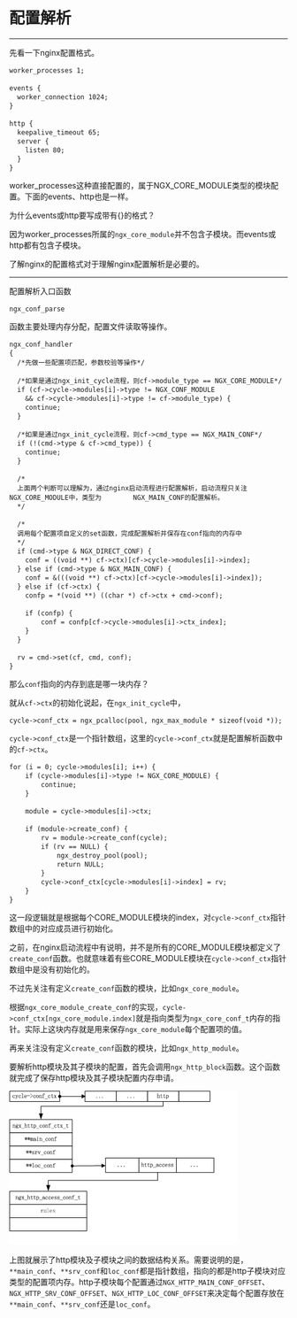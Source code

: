 # 配置解析

------

先看一下nginx配置格式。

```
worker_processes 1;

events {
  worker_connection 1024;
}

http {
  keepalive_timeout 65;
  server {
    listen 80;
  }
}
```

worker_processes这种直接配置的，属于NGX_CORE_MODULE类型的模块配置。下面的events、http也是一样。

为什么events或http要写成带有{}的格式？

因为worker_processes所属的`ngx_core_module`并不包含子模块。而events或http都有包含子模块。

了解nginx的配置格式对于理解nginx配置解析是必要的。

------

配置解析入口函数

```
ngx_conf_parse
```

函数主要处理内存分配，配置文件读取等操作。

```
ngx_conf_handler
{
  /*先做一些配置项匹配，参数校验等操作*/
  
  /*如果是通过ngx_init_cycle流程，则cf->module_type == NGX_CORE_MODULE*/
  if (cf->cycle->modules[i]->type != NGX_CONF_MODULE
	&& cf->cycle->modules[i]->type != cf->module_type) {
  	continue;
  }

  /*如果是通过ngx_init_cycle流程，则cf->cmd_type == NGX_MAIN_CONF*/
  if (!(cmd->type & cf->cmd_type)) {
	continue;
  }
  
  /*
  上面两个判断可以理解为，通过nginx启动流程进行配置解析，启动流程只关注NGX_CORE_MODULE中，类型为	  	   NGX_MAIN_CONF的配置解析。
  */
  
  /*
  调用每个配置项自定义的set函数，完成配置解析并保存在conf指向的内存中
  */
  if (cmd->type & NGX_DIRECT_CONF) {
  	conf = ((void **) cf->ctx)[cf->cycle->modules[i]->index];
  } else if (cmd->type & NGX_MAIN_CONF) {
   	conf = &(((void **) cf->ctx)[cf->cycle->modules[i]->index]);
  } else if (cf->ctx) {
    confp = *(void **) ((char *) cf->ctx + cmd->conf);
    
    if (confp) {
		conf = confp[cf->cycle->modules[i]->ctx_index];
    }
  }
  
  rv = cmd->set(cf, cmd, conf);
}
```

那么`conf`指向的内存到底是哪一块内存？

就从`cf->ctx`的初始化说起，在`ngx_init_cycle`中，

```
cycle->conf_ctx = ngx_pcalloc(pool, ngx_max_module * sizeof(void *));
```

`cycle->conf_ctx`是一个指针数组，这里的`cycle->conf_ctx`就是配置解析函数中的`cf->ctx`。

```
for (i = 0; cycle->modules[i]; i++) {
	if (cycle->modules[i]->type != NGX_CORE_MODULE) {
    	continue;
    }

    module = cycle->modules[i]->ctx;

    if (module->create_conf) {
        rv = module->create_conf(cycle);
        if (rv == NULL) {
            ngx_destroy_pool(pool);
            return NULL;
        }
        cycle->conf_ctx[cycle->modules[i]->index] = rv;
    }
}
```

这一段逻辑就是根据每个CORE_MODULE模块的index，对`cycle->conf_ctx`指针数组中的对应成员进行初始化。

之前，在nginx启动流程中有说明，并不是所有的CORE_MODULE模块都定义了`create_conf`函数。也就意味着有些CORE_MODULE模块在`cycle->conf_ctx`指针数组中是没有初始化的。

不过先关注有定义`create_conf`函数的模块，比如`ngx_core_module`。

根据`ngx_core_module_create_conf`的实现，`cycle->conf_ctx[ngx_core_module.index]`就是指向类型为`ngx_core_conf_t`内存的指针。实际上这块内存就是用来保存`ngx_core_module`每个配置项的值。

再来关注没有定义`create_conf`函数的模块，比如`ngx_http_module`。

要解析http模块及其子模块的配置，首先会调用`ngx_http_block`函数。这个函数就完成了保存http模块及其子模块配置内存申请。

![ngx-配置解析-1](.\ngx-配置解析-1.bmp)

上图就展示了http模块及子模块之间的数据结构关系。需要说明的是，`**main_conf`、`**srv_conf`和`loc_conf`都是指针数组，指向的都是http子模块对应类型的配置项内存。http子模块每个配置通过`NGX_HTTP_MAIN_CONF_OFFSET`、`NGX_HTTP_SRV_CONF_OFFSET`、`NGX_HTTP_LOC_CONF_OFFSET`来决定每个配置存放在`**main_conf`、`**srv_conf`还是`loc_conf`。